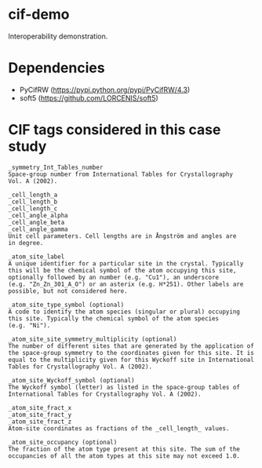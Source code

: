 cif-demo
========
Interoperability demonstration.


Dependencies
============
* PyCifRW  (https://pypi.python.org/pypi/PyCifRW/4.3)
* soft5    (https://github.com/LORCENIS/soft5)


CIF tags considered in this case study
======================================

    _symmetry_Int_Tables_number
    Space-group number from International Tables for Crystallography
    Vol. A (2002).

    _cell_length_a
    _cell_length_b
    _cell_length_c
    _cell_angle_alpha
    _cell_angle_beta
    _cell_angle_gamma
    Unit cell parameters. Cell lengths are in Ångström and angles are
    in degree.

    _atom_site_label
    A unique identifier for a particular site in the crystal. Typically
    this will be the chemical symbol of the atom occupying this site,
    optionally followed by an number (e.g. "Cu1"), an underscore
    (e.g. "Zn_Zn_301_A_O") or an asterix (e.g. H*251). Other labels are
    possible, but not considered here.

    _atom_site_type_symbol (optional)
    A code to identify the atom species (singular or plural) occupying
    this site. Typically the chemical symbol of the atom species
    (e.g. "Ni").

    _atom_site_site_symmetry_multiplicity (optional)
    The number of different sites that are generated by the application of
    the space-group symmetry to the coordinates given for this site. It is
    equal to the multiplicity given for this Wyckoff site in International
    Tables for Crystallography Vol. A (2002).

    _atom_site_Wyckoff_symbol (optional)
    The Wyckoff symbol (letter) as listed in the space-group tables of
    International Tables for Crystallography Vol. A (2002).

    _atom_site_fract_x
    _atom_site_fract_y
    _atom_site_fract_z
    Atom-site coordinates as fractions of the _cell_length_ values.

    _atom_site_occupancy (optional)
    The fraction of the atom type present at this site. The sum of the
    occupancies of all the atom types at this site may not exceed 1.0.
